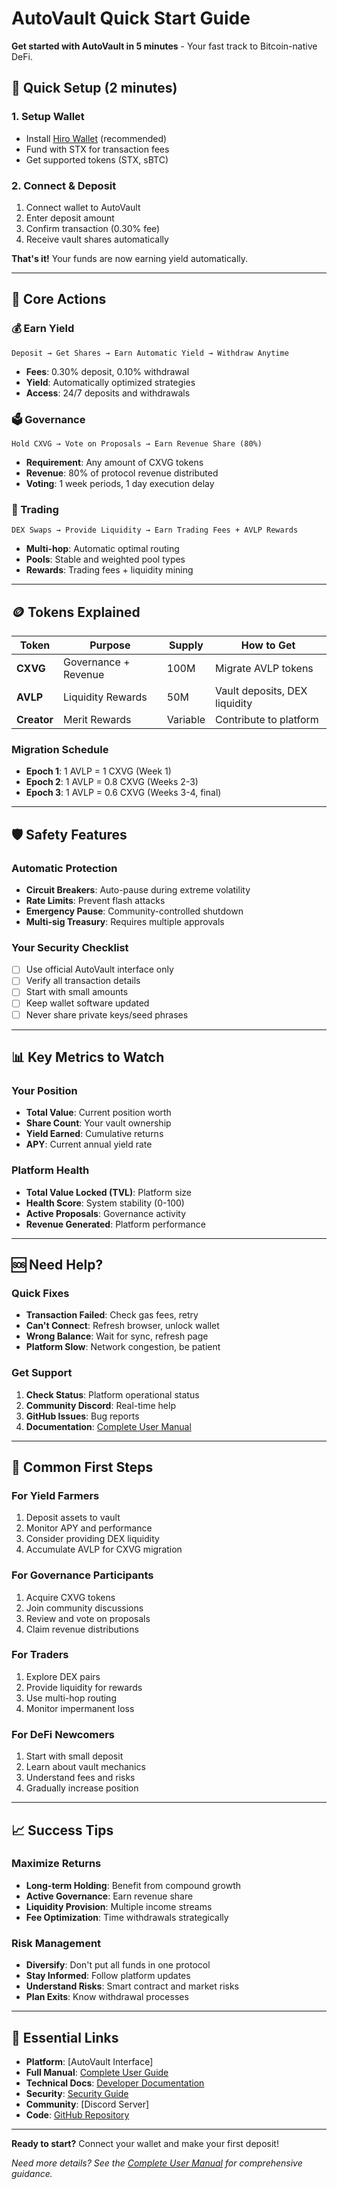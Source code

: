 # AutoVault Quick Start Guide

**Get started with AutoVault in 5 minutes** - Your fast track to Bitcoin-native DeFi.

## 🚀 Quick Setup (2 minutes)

### 1. Setup Wallet

- Install [Hiro Wallet](https://wallet.hiro.so/) (recommended)
- Fund with STX for transaction fees
- Get supported tokens (STX, sBTC)

### 2. Connect & Deposit

1. Connect wallet to AutoVault
2. Enter deposit amount
3. Confirm transaction (0.30% fee)
4. Receive vault shares automatically

**That's it!** Your funds are now earning yield automatically.

---

## 🎯 Core Actions

### 💰 Earn Yield

```
Deposit → Get Shares → Earn Automatic Yield → Withdraw Anytime
```

- **Fees**: 0.30% deposit, 0.10% withdrawal
- **Yield**: Automatically optimized strategies
- **Access**: 24/7 deposits and withdrawals

### 🗳️ Governance

```
Hold CXVG → Vote on Proposals → Earn Revenue Share (80%)
```

- **Requirement**: Any amount of CXVG tokens
- **Revenue**: 80% of protocol revenue distributed
- **Voting**: 1 week periods, 1 day execution delay

### 💱 Trading

```
DEX Swaps → Provide Liquidity → Earn Trading Fees + AVLP Rewards
```

- **Multi-hop**: Automatic optimal routing
- **Pools**: Stable and weighted pool types
- **Rewards**: Trading fees + liquidity mining

---

## 🪙 Tokens Explained

| Token | Purpose | Supply | How to Get |
|-------|---------|---------|------------|
| **CXVG** | Governance + Revenue | 100M | Migrate AVLP tokens |
| **AVLP** | Liquidity Rewards | 50M | Vault deposits, DEX liquidity |
| **Creator** | Merit Rewards | Variable | Contribute to platform |

### Migration Schedule

- **Epoch 1**: 1 AVLP = 1 CXVG (Week 1)
- **Epoch 2**: 1 AVLP = 0.8 CXVG (Weeks 2-3)  
- **Epoch 3**: 1 AVLP = 0.6 CXVG (Weeks 3-4, final)

---

## 🛡️ Safety Features

### Automatic Protection

- **Circuit Breakers**: Auto-pause during extreme volatility
- **Rate Limits**: Prevent flash attacks
- **Emergency Pause**: Community-controlled shutdown
- **Multi-sig Treasury**: Requires multiple approvals

### Your Security Checklist

- [ ] Use official AutoVault interface only
- [ ] Verify all transaction details
- [ ] Start with small amounts
- [ ] Keep wallet software updated
- [ ] Never share private keys/seed phrases

---

## 📊 Key Metrics to Watch

### Your Position

- **Total Value**: Current position worth
- **Share Count**: Your vault ownership
- **Yield Earned**: Cumulative returns
- **APY**: Current annual yield rate

### Platform Health

- **Total Value Locked (TVL)**: Platform size
- **Health Score**: System stability (0-100)
- **Active Proposals**: Governance activity
- **Revenue Generated**: Platform performance

---

## 🆘 Need Help?

### Quick Fixes

- **Transaction Failed**: Check gas fees, retry
- **Can't Connect**: Refresh browser, unlock wallet
- **Wrong Balance**: Wait for sync, refresh page
- **Platform Slow**: Network congestion, be patient

### Get Support

1. **Check Status**: Platform operational status
2. **Community Discord**: Real-time help
3. **GitHub Issues**: Bug reports
4. **Documentation**: [Complete User Manual](./USER_MANUAL.md)

---

## 🎯 Common First Steps

### For Yield Farmers

1. Deposit assets to vault
2. Monitor APY and performance
3. Consider providing DEX liquidity
4. Accumulate AVLP for CXVG migration

### For Governance Participants

1. Acquire CXVG tokens
2. Join community discussions
3. Review and vote on proposals
4. Claim revenue distributions

### For Traders

1. Explore DEX pairs
2. Provide liquidity for rewards
3. Use multi-hop routing
4. Monitor impermanent loss

### For DeFi Newcomers

1. Start with small deposit
2. Learn about vault mechanics
3. Understand fees and risks
4. Gradually increase position

---

## 📈 Success Tips

### Maximize Returns

- **Long-term Holding**: Benefit from compound growth
- **Active Governance**: Earn revenue share
- **Liquidity Provision**: Multiple income streams
- **Fee Optimization**: Time withdrawals strategically

### Risk Management

- **Diversify**: Don't put all funds in one protocol
- **Stay Informed**: Follow platform updates
- **Understand Risks**: Smart contract and market risks
- **Plan Exits**: Know withdrawal processes

---

## 🔗 Essential Links

- **Platform**: [AutoVault Interface]
- **Full Manual**: [Complete User Guide](./USER_MANUAL.md)
- **Technical Docs**: [Developer Documentation](./DEVELOPER_GUIDE.md)
- **Security**: [Security Guide](./SECURITY.md)
- **Community**: [Discord Server]
- **Code**: [GitHub Repository](https://github.com/Anya-org/AutoVault)

---

**Ready to start?** Connect your wallet and make your first deposit!

*Need more details? See the [Complete User Manual](./USER_MANUAL.md) for comprehensive guidance.*
